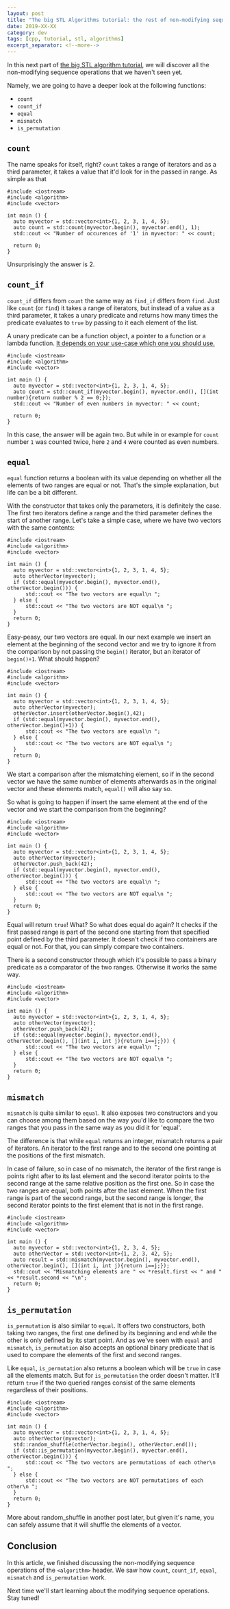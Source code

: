 ```yaml
---
layout: post
title: "The big STL Algorithms tutorial: the rest of non-modifying sequence operations"
date: 2019-XX-XX
category: dev
tags: [cpp, tutorial, stl, algorithms]
excerpt_separator: <!--more-->
---
```

In this next part of [the big STL algorithm tutorial](http://sandordargo.com/blog/2019/01/30/stl-algos-intro), we will discover all the non-modifying sequence operations that we haven't seen yet.
<!--more-->

Namely, we are going to have a deeper look at the following functions:
* `count`
* `count_if`
* `equal`
* `mismatch`
* `is_permutation`

## `count`
The name speaks for itself, right? `count` takes a range of iterators and as a third parameter, it takes a value that it'd look for in the passed in range. As simple as that

```
#include <iostream>
#include <algorithm>
#include <vector>

int main () {
  auto myvector = std::vector<int>{1, 2, 3, 1, 4, 5};
  auto count = std::count(myvector.begin(), myvector.end(), 1);
  std::cout << "Number of occurences of '1' in myvector: " << count;
  
  return 0;
}
``` 

Unsurprisingly the answer is 2.

## `count_if`
`count_if` differs from `count` the same way as `find_if` differs from `find`. Just like `count` (or `find`) it takes a range of iterators, but instead of a value as a third parameter, it takes a unary predicate and returns how many times the predicate evaluates to `true` by passing to it each element of the list.

A unary predicate can be a function object, a pointer to a function or a lambda function. [It depends on your use-case which one you should use.](http://sandordargo.com/blog/2018/12/19/c++-lambda-expressions)


```
#include <iostream>
#include <algorithm>
#include <vector>

int main () {
  auto myvector = std::vector<int>{1, 2, 3, 1, 4, 5};
  auto count = std::count_if(myvector.begin(), myvector.end(), [](int number){return number % 2 == 0;});
  std::cout << "Number of even numbers in myvector: " << count;
  
  return 0;
}
```

In this case, the answer will be again two. But while in or example for `count` number `1` was counted twice, here `2` and `4` were counted as even numbers.

## `equal`

`equal` function returns a boolean with its value depending on whether all the elements of two ranges are equal or not. That's the simple explanation, but life can be a bit different.

With the constructor that takes only the parameters, it is definitely the case. The first two iterators define a range and the third parameter defines the start of another range. Let's take a simple case, where we have two vectors with the same contents:

```
#include <iostream>
#include <algorithm>
#include <vector>

int main () {
  auto myvector = std::vector<int>{1, 2, 3, 1, 4, 5};
  auto otherVector(myvector);
  if (std::equal(myvector.begin(), myvector.end(), otherVector.begin())) {
      std::cout << "The two vectors are equal\n ";
  } else {
      std::cout << "The two vectors are NOT equal\n ";
  }
  return 0;
}
```

Easy-peasy, our two vectors are equal. In our next example we insert an element at the beginning of the second vector and we try to ignore it from the comparison by not passing the `begin()` iterator, but an iterator of `begin()+1`. What should happen?

```
#include <iostream>
#include <algorithm>
#include <vector>

int main () {
  auto myvector = std::vector<int>{1, 2, 3, 1, 4, 5};
  auto otherVector(myvector);
  otherVector.insert(otherVector.begin(),42);
  if (std::equal(myvector.begin(), myvector.end(), otherVector.begin()+1)) {
      std::cout << "The two vectors are equal\n ";
  } else {
      std::cout << "The two vectors are NOT equal\n ";
  }
  return 0;
}
```

We start a comparison after the mismatching element, so if in the second vector we have the same number of elements afterwards as in the original vector and these elements match, `equal()` will also say so.

So what is going to happen if insert the same element at the end of the vector and we start the comparison from the beginning?

```
#include <iostream>
#include <algorithm>
#include <vector>

int main () {
  auto myvector = std::vector<int>{1, 2, 3, 1, 4, 5};
  auto otherVector(myvector);
  otherVector.push_back(42);
  if (std::equal(myvector.begin(), myvector.end(), otherVector.begin())) {
      std::cout << "The two vectors are equal\n ";
  } else {
      std::cout << "The two vectors are NOT equal\n ";
  }
  return 0;
}

```

Equal will return `true`! What? So what does equal do again? It checks if the first passed range is part of the second one starting from that specified point defined by the third parameter. It doesn't check if two containers are equal or not. For that, you can simply compare two containers.

There is a second constructor through which it's possible to pass a binary predicate as a comparator of the two ranges. Otherwise it works the same way.

```
#include <iostream>
#include <algorithm>
#include <vector>

int main () {
  auto myvector = std::vector<int>{1, 2, 3, 1, 4, 5};
  auto otherVector(myvector);
  otherVector.push_back(42);
  if (std::equal(myvector.begin(), myvector.end(), otherVector.begin(), [](int i, int j){return i==j;})) {
      std::cout << "The two vectors are equal\n ";
  } else {
      std::cout << "The two vectors are NOT equal\n ";
  }
  return 0;
}

```

## `mismatch`

`mismatch` is quite similar to `equal`. It also exposes two constructors and you can choose among them based on the way you'd like to compare the two ranges that you pass in the same way as you did it for 'equal'.

The difference is that while `equal` returns an integer, mismatch returns a pair of iterators. An iterator to the first range and to the second one pointing at the positions of the first mismatch.

In case of failure, so in case of no mismatch, the iterator of the first range is points right after to its last element and the second iterator points to the second range at the same relative position as the first one. So in case the two ranges are equal, both points after the last element. When the first range is part of the second range, but the second range is longer, the second iterator points to the first element that is not in the first range.

```
#include <iostream>
#include <algorithm>
#include <vector>

int main () {
  auto myvector = std::vector<int>{1, 2, 3, 4, 5};
  auto otherVector = std::vector<int>{1, 2, 3, 42, 5};
  auto result = std::mismatch(myvector.begin(), myvector.end(), otherVector.begin(), [](int i, int j){return i==j;});
  std::cout << "Mismatching elements are " << *result.first << " and " << *result.second << "\n";
  return 0;
}
```


## `is_permutation`

`is_permutation` is also similar to `equal`. It offers two constructors, both taking two ranges, the first one defined by its beginning and end while the other is only defined by its start point. And as we've seen with `equal` and `mismatch`, `is_permutation` also accepts an optional binary predicate that is used to compare the elements of the first and second ranges.

Like `equal`, `is_permutation` also returns a boolean which will be `true` in case all the elements match. But for `is_permutation` the order doesn't matter. It'll return `true` if the two queried ranges consist of the same elements regardless of their positions.

```
#include <iostream>
#include <algorithm>
#include <vector>

int main () {
  auto myvector = std::vector<int>{1, 2, 3, 1, 4, 5};
  auto otherVector(myvector);
  std::random_shuffle(otherVector.begin(), otherVector.end());
  if (std::is_permutation(myvector.begin(), myvector.end(), otherVector.begin())) {
      std::cout << "The two vectors are permutations of each other\n ";
  } else {
      std::cout << "The two vectors are NOT permutations of each other\n ";
  }
  return 0;
}
```

More about random_shuffle in another post later, but given it's name, you can safely assume that it will shuffle the elements of a vector.

## Conclusion

In this article, we finished discussing the non-modifying sequence operations of the `<algorithm>` header. We saw how `count`, `count_if`, `equal`, `mismatch` and `is_permutation` work. 

Next time we'll start learning about the modifying sequence operations. Stay tuned!